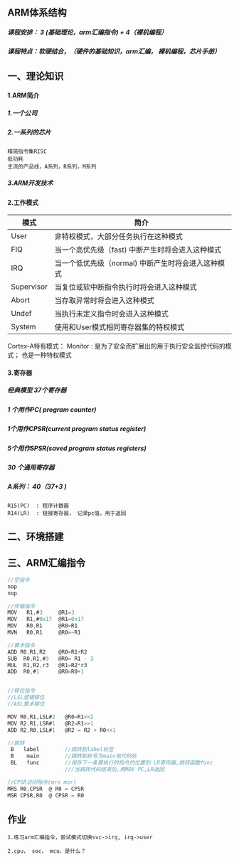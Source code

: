 ## ARM体系结构 

##### 课程安排： 3 (基础理论，arm汇编指令) + 4（裸机编程）

##### 课程特点：软硬结合，（硬件的基础知识，arm汇编， 裸机编程，芯片手册）



## 一、理论知识

#### 1.ARM简介	

##### 		1.一个公司      

##### 		2.一系列的芯片

~~~
精简指令集RISC
低功耗
主流的产品线，A系列，R系列，M系列
~~~

##### 		3.ARM开发技术



#### 2.工作模式 

| 模式       | 简介                                               |
| ---------- | -------------------------------------------------- |
| User       | 非特权模式，大部分任务执行在这种模式               |
| FIQ        | 当一个高优先级（fast) 中断产生时将会进入这种模式   |
| IRQ        | 当一个低优先级（normal) 中断产生时将会进入这种模式 |
| Supervisor | 当复位或软中断指令执行时将会进入这种模式           |
| Abort      | 当存取异常时将会进入这种模式                       |
| Undef      | 当执行未定义指令时会进入这种模式                   |
| System     | 使用和User模式相同寄存器集的特权模式               |

Cortex-A特有模式：
	Monitor : 是为了安全而扩展出的用于执行安全监控代码的模式； 
     也是一种特权模式

#### 3.寄存器

##### 经典模型 37个寄存器

##### 		1 个用作PC( program counter)          

##### 		1个用作CPSR(current program status register)

##### 		5个用作SPSR(saved program status registers)

##### 		30 个通用寄存器 

##### A系列： 40（37+3 ) 

~~~
R15(PC)  : 程序计数器
R14(LR)  : 链接寄存器， 记录pc值，用于返回
~~~

## 二、环境搭建



## 三、ARM汇编指令

~~~c
//空指令
nop
nop

//传输指令
MOV   R1,#3     @R1=3
MOV   R1,#0x17  @R1=0x17
MOV   R0,R1     @R0=R1
MVN   R0,R1     @R0=~R1

//算术指令
ADD R0,R1,R2    @R0=R1+R2
SUB  R0,R1,#3   @R0= R1 - 3
MUL  R1,R2,r3   @R1=R2*r3
ADD  R0,#1      @R0=R0+1


//移位指令
//LSL逻辑移位
//ASL算术移位

MOV R0,R1,LSL#2   @R0=R1<<2
MOV R2,R1,LSR#1   @R2=R1>>1
ADD R2,R0,LSL#1   @R2 = R2 + R0<<1

//跳转
 B   label        //跳转到label标签 
 B    main        //跳转到标号为main地代码处 
 BL   func        //保存下一条要执行的指令的位置到 LR寄存器,跳转函数func
                  ///当跳转代码结束后,用MOV PC,LR返回

//CPSR访问指令(mrs msr)
MRS R0,CPSR  @ R0 = CPSR
MSR CPSR,R0  @ CPSR = R0

~~~



## 作业

~~~
1.练习arm汇编指令，尝试模式切换svc->irq, irq->user

2.cpu， soc， mcu，是什么？

~~~

